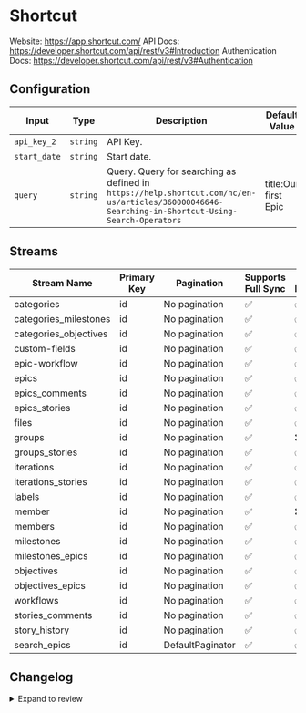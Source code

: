 # Shortcut
Website: https://app.shortcut.com/
API Docs: https://developer.shortcut.com/api/rest/v3#Introduction
Authentication Docs: https://developer.shortcut.com/api/rest/v3#Authentication

## Configuration

| Input | Type | Description | Default Value |
|-------|------|-------------|---------------|
| `api_key_2` | `string` | API Key.  |  |
| `start_date` | `string` | Start date.  |  |
| `query` | `string` | Query. Query for searching as defined in `https://help.shortcut.com/hc/en-us/articles/360000046646-Searching-in-Shortcut-Using-Search-Operators` | title:Our first Epic |

## Streams
| Stream Name | Primary Key | Pagination | Supports Full Sync | Supports Incremental |
|-------------|-------------|------------|---------------------|----------------------|
| categories | id | No pagination | ✅ |  ✅  |
| categories_milestones | id | No pagination | ✅ |  ✅  |
| categories_objectives | id | No pagination | ✅ |  ✅  |
| custom-fields | id | No pagination | ✅ |  ✅  |
| epic-workflow | id | No pagination | ✅ |  ✅  |
| epics | id | No pagination | ✅ |  ✅  |
| epics_comments | id | No pagination | ✅ |  ✅  |
| epics_stories | id | No pagination | ✅ |  ✅  |
| files | id | No pagination | ✅ |  ✅  |
| groups | id | No pagination | ✅ |  ❌  |
| groups_stories | id | No pagination | ✅ |  ✅  |
| iterations | id | No pagination | ✅ |  ✅  |
| iterations_stories | id | No pagination | ✅ |  ✅  |
| labels | id | No pagination | ✅ |  ✅  |
| member | id | No pagination | ✅ |  ❌  |
| members | id | No pagination | ✅ |  ✅  |
| milestones | id | No pagination | ✅ |  ✅  |
| milestones_epics | id | No pagination | ✅ |  ✅  |
| objectives | id | No pagination | ✅ |  ✅  |
| objectives_epics | id | No pagination | ✅ |  ✅  |
| workflows | id | No pagination | ✅ |  ✅  |
| stories_comments | id | No pagination | ✅ |  ✅  |
| story_history | id | No pagination | ✅ |  ✅  |
| search_epics | id | DefaultPaginator | ✅ |  ✅  |

## Changelog

<details>
  <summary>Expand to review</summary>

| Version          | Date       | Subject        |
|------------------|------------|----------------|
| 0.0.1 | 2024-09-05 | Initial release by [@btkcodedev](https://github.com/btkcodedev) via Connector Builder|

</details>